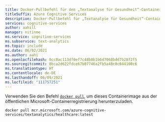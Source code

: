 ```yaml
---
title: Docker-Pullbefehl für den „Textanalyse für Gesundheit“-Container
titleSuffix: Azure Cognitive Services
description: Docker-Pullbefehl für „Textanalyse für Gesundheit“-Container
services: cognitive-services
author: aahill
manager: nitinme
ms.service: cognitive-services
ms.subservice: text-analytics
ms.topic: include
ms.date: 06/02/2021
ms.author: aahi
ms.openlocfilehash: 0cc0ac113df0ef7c48b0b1b6d7068bdd7b28f2f5
ms.sourcegitcommit: 8bca2d622fdce67b07746a2fb5a40c0c644100c6
ms.translationtype: HT
ms.contentlocale: de-DE
ms.lasthandoff: 06/09/2021
ms.locfileid: "111757251"
---
```

Verwenden Sie den Befehl [`docker pull`](https://docs.docker.com/engine/reference/commandline/pull/), um dieses Containerimage aus der öffentlichen Microsoft-Containerregistrierung herunterzuladen.

```
docker pull mcr.microsoft.com/azure-cognitive-services/textanalytics/healthcare:latest
```
